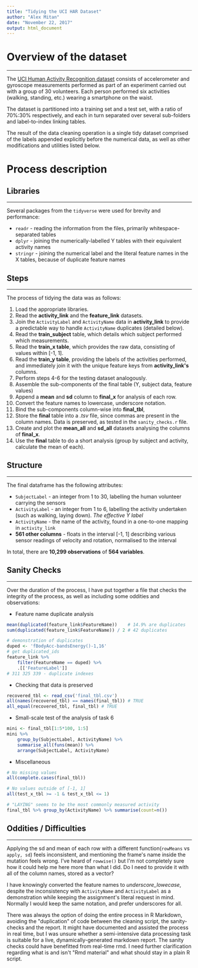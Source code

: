 ```yaml
---
title: "Tidying the UCI HAR Dataset"
author: "Alex Mitan"
date: "November 22, 2017"
output: html_document
---
```


# Overview of the dataset

--------------------------

The [UCI Human Activity Recognition dataset](http://archive.ics.uci.edu/ml/datasets/Human+Activity+Recognition+Using+Smartphones) consists of accelerometer and gyroscope measurements performed as part of an experiment carried out with a group of 30 volunteers. Each person performed six activities (walking, standing, etc.) wearing a smartphone on the waist.

The dataset is partitioned into a training set and a test set, with a ratio of 70%:30% respectively, and each in turn separated over several sub-folders and label-to-index linking tables.

The result of the data cleaning operation is a single tidy dataset comprised of the labels appended explicitly before the numerical data, as well as other modifications and utilities listed below.

# Process description

## Libraries

---

Several packages from the `tidyverse` were used for brevity and performance:

- `readr` - reading the information from the files, primarily whitespace-separated tables
- `dplyr` - joining the numerically-labelled Y tables with their equivalent activity names
- `stringr` - joining the numerical label and the literal feature names in the X tables, because of duplicate feature names

## Steps

---

The process of tidying the data was as follows:

1. Load the appropriate libraries.
1. Read the **activity_link** and the **feature_link** datasets.
1. Join the `ActivityLabel` and `ActivityName` data in **activity_link** to provide a predictable way to handle `ActivityName` duplicates (detailed below).
1. Read the **train_subject** table, which details which subject performed which measurements.
1. Read the **train_x table**, which provides the raw data, consisting of values within [-1, 1].
1. Read the **train_y table**, providing the labels of the activities performed, and immediately join it with the unique feature keys from **activity_link's** columns.
1. Perform steps 4-6 for the testing dataset analogously.
1. Assemble the sub-components of the final table (Y, subject data, feature values)
1. Append a **mean** and **sd** column to **final_x** for analysis of each row.
1. Convert the feature names to lowercase, underscore notation.
1. Bind the sub-components column-wise into **final_tbl**,
1. Store the **final** table into a *.tsv* file, since commas are present in the column names. Data is preserved, as tested in the `sanity_checks.r` file.
1. Create and plot the **mean_all** and **sd_all** datasets analysing the columns of **final_x**.
1. Use the **final** table to do a short analysis (group by subject and activity, calculate the mean of each).
## Structure

---

The final dataframe has the following attributes:

- `SubjectLabel` - an integer from 1 to 30, labelling the human volunteer carrying the sensors
- `ActivityLabel` - an integer from 1 to 6, labelling the activity undertaken (such as walking, laying down). *The effective Y label*
- `ActivityName` - the name of the activity, found in a one-to-one mapping in `activity_link`
- **561 other columns** - floats in the interval [-1, 1] describing various sensor readings of velocity and rotation, normalised to the interval

In total, there are **10,299 observations** of **564 variables**.

## Sanity Checks

---

Over the duration of the process, I have put together a file that checks the integrity of the process, as well as including some oddities and observations:


- Feature name duplicate analysis

```R
mean(duplicated(feature_link$FeatureName))    # 14.9% are duplicates
sum(duplicated(feature_link$FeatureName)) / 2 # 42 duplicates

# demonstration of duplicates
duped <- 'fBodyAcc-bandsEnergy()-1,16'
# get duplicated_ids
feature_link %>%
    filter(FeatureName == duped) %>%
    .[['FeatureLabel']]
# 311 325 339 - duplicate indexes
```

- Checking that data is preserved

```R
recovered_tbl <- read_csv('final_tbl.csv')
all(names(recovered_tbl) == names(final_tbl)) # TRUE
all_equal(recovered_tbl, final_tbl) # TRUE
```

- Small-scale test of the analysis of task 6

```R
mini <- final_tbl[1:5*100, 1:5]
mini %>%
    group_by(SubjectLabel, ActivityName) %>% 
    summarise_all(funs(mean)) %>% 
    arrange(SubjectLabel, ActivityName)
```

- Miscellaneous

```R
# No missing values
all(complete.cases(final_tbl))

# No values outside of [-1, 1]
all(test_x_tbl >= -1 & test_x_tbl <= 1)

# "LAYING" seems to be the most commonly measured activity
final_tbl %>% group_by(ActivityName) %>% summarise(count=n())
```

## Oddities / Difficulties

---

Applying the sd and mean of each row with a different function(`rowMeans` vs `apply, sd`) feels inconsistent, and mentioning the frame's name inside the mutation feels wrong. I've heard of `rowwise()` but I'm not completely sure how it could help me here more than what I did. Do I need to provide it with all of the column names, stored as a vector?

I have knowingly converted the feature names to *underscore_lowecase*, despite the inconsistency with `ActivityName` and `ActivityLabel` as a demonstration while keeping the assignment's literal request in mind. Normally I would keep the same notation, and prefer underscores for all.

There was always the option of doing the entire process in R Markdown, avoiding the "duplication" of code between the cleaning script, the sanity-checks and the report. It might have documented and assisted the process in real time, but I was unsure whether a semi-intensive data processing task is suitable for a live, dynamically-generated markdown report. The sanity checks could have benefitted from real-time rmd. I need further clarification regarding what is and isn't "Rmd material" and what should stay in a plain R script.